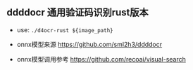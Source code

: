 ## ddddocr 通用验证码识别rust版本

- use: `./d4ocr-rust ${image_path}`

- onnx模型来源 https://github.com/sml2h3/ddddocr

- onnx模型调用参考 https://github.com/recoai/visual-search
